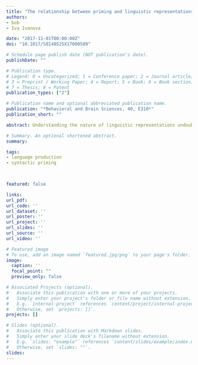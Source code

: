 ```yaml
---
title: "The relationship between priming and linguistic representations is mediated by processing constraints"
authors:
- bob
- Iva Ivanova

date: "2017-11-01T00:00:00Z"
doi: "10.1017/S0140525X17000589"

# Schedule page publish date (NOT publication's date).
publishDate: ""

# Publication type.
# Legend: 0 = Uncategorized; 1 = Conference paper; 2 = Journal article;
# 3 = Preprint / Working Paper; 4 = Report; 5 = Book; 6 = Book section;
# 7 = Thesis; 8 = Patent
publication_types: ["2"]

# Publication name and optional abbreviated publication name.
publication: "*Behavioral and Brain Sciences, 40, E310*"
publication_short: ""

abstract: Understanding the nature of linguistic representations undoubtedly will benefit from multiple types of evidence, including structural priming. Here, we argue that successfully gaining linguistic insights from structural priming requires us to better understand (1) the precise mappings between linguistic input and comprehenders' syntactic knowledge; and (2) the role of cognitive faculties such as memory and attention in structural priming.

# Summary. An optional shortened abstract.
summary:

tags:
- language production
- syntactic priming
 


featured: false

links:
url_pdf:
url_code: ''
url_dataset: ''
url_poster: ''
url_project: ''
url_slides: ''
url_source: ''
url_video: ''

# Featured image
# To use, add an image named `featured.jpg/png` to your page's folder. 
image:
  caption: ''
  focal_point: ""
  preview_only: false

# Associated Projects (optional).
#   Associate this publication with one or more of your projects.
#   Simply enter your project's folder or file name without extension.
#   E.g. `internal-project` references `content/project/internal-project/index.md`.
#   Otherwise, set `projects: []`.
projects: []

# Slides (optional).
#   Associate this publication with Markdown slides.
#   Simply enter your slide deck's filename without extension.
#   E.g. `slides: "example"` references `content/slides/example/index.md`.
#   Otherwise, set `slides: ""`.
slides:
---
```


